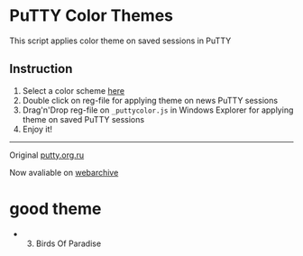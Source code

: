 # PuTTY Color Themes
This script applies color theme on saved sessions in PuTTY

## Instruction 
1. Select a color scheme [here](images/readme.md)
2. Double click on reg-file for applying theme on news PuTTY sessions 
3. Drag'n'Drop reg-file on `_puttycolor.js` in Windows Explorer for applying theme on saved PuTTY sessions
4. Enjoy it!



----
Original [putty.org.ru](http://putty.org.ru/themes/index.html)

Now avaliable on [webarchive]( https://web.archive.org/web/20151122030926/http://putty.org.ru:80/themes/index.html)

# good theme
* 03. Birds Of Paradise

